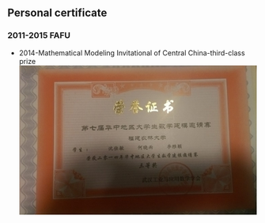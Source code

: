 ## Personal certificate

### 2011-2015 FAFU
* 2014-Mathematical Modeling Invitational of Central China-third-class prize<br>
![image](https://github.com/sjm1992st/sjm1992st.github.io/blob/master/picture/%E5%8D%8E%E4%B8%AD%E8%B5%9B.jpg "华中赛")
